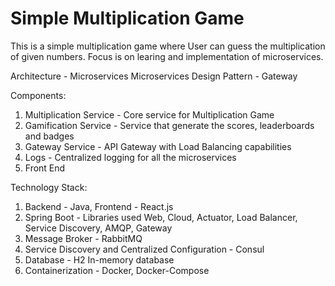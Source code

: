 # Simple Multiplication Game

This is a simple multiplication game where User can guess the multiplication of given numbers. Focus is on learing and implementation of microservices.

Architecture - Microservices
Microservices Design Pattern - Gateway

Components: 
  1. Multiplication Service - Core service for Multiplication Game
  2. Gamification Service - Service that generate the scores, leaderboards and badges
  3. Gateway Service - API Gateway with Load Balancing capabilities
  4. Logs - Centralized logging for all the microservices
  5. Front End 
 
 Technology Stack:
  1. Backend - Java, Frontend - React.js
  2. Spring Boot - Libraries used Web, Cloud, Actuator, Load Balancer, Service Discovery, AMQP, Gateway
  3. Message Broker - RabbitMQ
  4. Service Discovery and Centralized Configuration - Consul
  5. Database - H2 In-memory database
  6. Containerization - Docker, Docker-Compose
